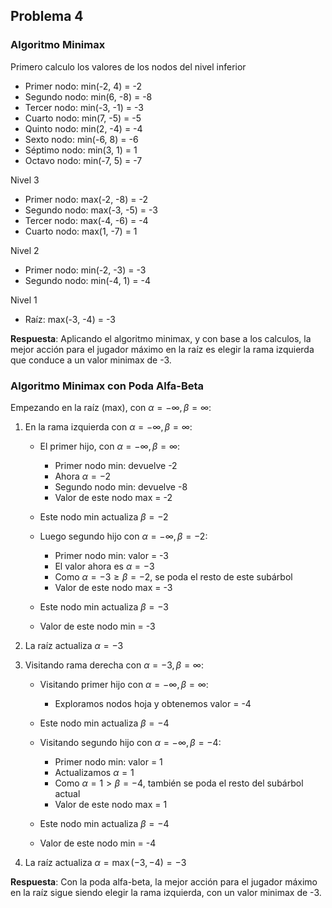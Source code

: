 ## Problema 4 

### Algoritmo Minimax

Primero calculo los valores de los nodos del nivel inferior 
- Primer nodo: min(-2, 4) = -2
- Segundo nodo: min(6, -8) = -8
- Tercer nodo: min(-3, -1) = -3
- Cuarto nodo: min(7, -5) = -5
- Quinto nodo: min(2, -4) = -4
- Sexto nodo: min(-6, 8) = -6
- Séptimo nodo: min(3, 1) = 1
- Octavo nodo: min(-7, 5) = -7

Nivel 3 
- Primer nodo: max(-2, -8) = -2
- Segundo nodo: max(-3, -5) = -3
- Tercer nodo: max(-4, -6) = -4
- Cuarto nodo: max(1, -7) = 1

Nivel 2 
- Primer nodo: min(-2, -3) = -3
- Segundo nodo: min(-4, 1) = -4

Nivel 1 
- Raíz: max(-3, -4) = -3

**Respuesta**: Aplicando el algoritmo minimax, y con base a los calculos, la mejor acción para el jugador máximo en la raíz es elegir la rama izquierda que conduce a un valor minimax de -3.

### Algoritmo Minimax con Poda Alfa-Beta

Empezando en la raíz (max), con $\alpha = -\infty, \beta = \infty$:

1. En la rama izquierda con $\alpha = -\infty, \beta = \infty$:
   - El primer hijo, con $\alpha = -\infty, \beta = \infty$:
     - Primer nodo min: devuelve -2
     - Ahora $\alpha = -2$
     - Segundo nodo min: devuelve -8
     - Valor de este nodo max = -2
   - Este nodo min actualiza $\beta = -2$
   
   - Luego segundo hijo con $\alpha = -\infty, \beta = -2$:
     - Primer nodo min: valor = -3
     - El valor ahora es $\alpha = -3$
     - Como $\alpha = -3 \geq \beta = -2$, se poda el resto de este subárbol
     - Valor de este nodo max = -3
   - Este nodo min actualiza $\beta = -3$
   - Valor de este nodo min = -3
   
2. La raíz actualiza $\alpha = -3$

3. Visitando rama derecha con $\alpha = -3, \beta = \infty$:
   - Visitando primer hijo con $\alpha = -\infty, \beta = \infty$:
     - Exploramos nodos hoja y obtenemos valor = -4
   - Este nodo min actualiza $\beta = -4$
   
   - Visitando segundo hijo con $\alpha = -\infty, \beta = -4$:
     - Primer nodo min: valor = 1
     - Actualizamos $\alpha = 1$
     - Como $\alpha = 1 > \beta = -4$, también se poda el resto del subárbol actual
     - Valor de este nodo max = 1
   - Este nodo min actualiza $\beta = -4$
   - Valor de este nodo min = -4

4. La raíz actualiza $\alpha = \max(-3, -4) = -3$

**Respuesta**: Con la poda alfa-beta, la mejor acción para el jugador máximo en la raíz sigue siendo elegir la rama izquierda, con un valor minimax de -3.
